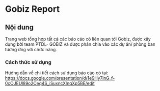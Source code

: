 # Gobiz Report
## Nội dung 

Trang web tổng hợp tất cả các báo cáo có liên quan tới Gobiz, được xây dựng bởi team PTDL- GOBIZ và được phân chia vào các dự án/ phòng ban tương ứng với chức năng.

### Cách thức sử dụng

Hướng dẫn về chi tiết cách sử dụng báo cáo có tại:
https://docs.google.com/presentation/d/1e9Hy7inG_f-0cOJEUl89o2Ceq4S_iSuxncXlnqXp5BE/edit
